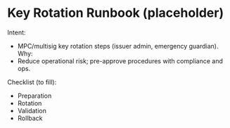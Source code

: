 # Key Rotation Runbook (placeholder)

Intent:
- MPC/multisig key rotation steps (issuer admin, emergency guardian).
Why:
- Reduce operational risk; pre-approve procedures with compliance and ops.

Checklist (to fill):
- Preparation
- Rotation
- Validation
- Rollback
